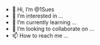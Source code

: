 - 👋 Hi, I’m @1Sues
- 👀 I’m interested in ...
- 🌱 I’m currently learning ...
- 💞️ I’m looking to collaborate on ...
- 📫 How to reach me ...

<!---
1Sues/1Sues is a ✨ special ✨ repository because its `README.md` (this file) appears on your GitHub profile.
You can click the Preview link to take a look at your changes.
--->
